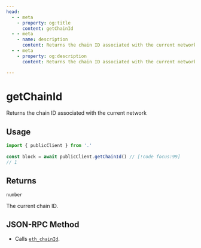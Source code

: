 ```yaml
---
head:
  - - meta
    - property: og:title
      content: getChainId
  - - meta
    - name: description
      content: Returns the chain ID associated with the current network
  - - meta
    - property: og:description
      content: Returns the chain ID associated with the current network

---
```


# getChainId

Returns the chain ID associated with the current network

## Usage

```ts
import { publicClient } from '.'
 
const block = await publicClient.getChainId() // [!code focus:99]
// 1
```

## Returns

`number`

The current chain ID.

## JSON-RPC Method

- Calls [`eth_chainId`](https://ethereum.org/en/developers/docs/apis/json-rpc/#eth_chainid).